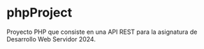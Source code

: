 # phpProject
Proyecto PHP que consiste en una API REST para la asignatura de Desarrollo Web Servidor 2024.
